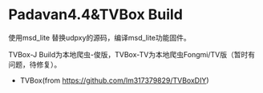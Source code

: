 # Padavan4.4&TVBox Build

使用msd_lite 替换udpxy的源码，编译msd_lite功能固件。

TVBox-J Build为本地爬虫-俊版，TVBox-TV为本地爬虫Fongmi/TV版（暂时有问题，待修复）。

- TVBox(from https://github.com/lm317379829/TVBoxDIY)
